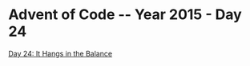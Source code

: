 # Advent of Code -- Year 2015 - Day 24

[Day 24: It Hangs in the Balance](https://adventofcode.com/2015/day/24)
